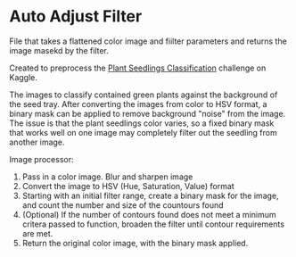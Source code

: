 # Auto Adjust Filter

File that takes a flattened color image and fiilter parameters
and returns the image masekd by the filter.

Created to preprocess the [Plant Seedlings Classification](https://www.kaggle.com/c/plant-seedlings-classification) challenge on Kaggle. 

The images to classify contained green plants against the background of the seed tray. After converting the images from color to HSV format, a binary mask can be applied to remove background "noise" from the image. The issue is that the plant seedlings color varies, so a fixed binary mask that works well on one image may completely filter out the seedling from another image.

Image processor:
1) Pass in a color image. Blur and sharpen image
2) Convert the image to HSV (Hue, Saturation, Value) format
2) Starting with an initial filter range, create a binary mask 
    for the image, and count the number and size of the 
    countours found
3) (Optional) If the number of contours found does not meet a minimum
    critera passed to function, broaden the filter until contour requirements 
    are met.
4) Return the original color image, with the binary mask applied.
